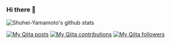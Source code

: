 ### Hi there 👋

![Shohei-Yamamoto's github stats](https://github-readme-stats.vercel.app/api?username=Shohei-Yamamoto&theme=monokai&show_icons=true)


[![My Qiita posts](https://qiita-badge.apiapi.app/s/Sho-heikun/posts.svg)](http://qiita.com/Sho-heikun) 
[![My Qiita contributions](https://qiita-badge.apiapi.app/s/Sho-heikun/contributions.svg)](http://qiita.com/Sho-heikun) 
[![My Qiita followers](https://qiita-badge.apiapi.app/s/Sho-heikun/followers.svg)](http://qiita.com/Sho-heikun)

<!--
**Shohei-Yamamoto/Shohei-Yamamoto** is a ✨ _special_ ✨ repository because its `README.md` (this file) appears on your GitHub profile.

Here are some ideas to get you started:

- 🔭 I’m currently working on ...
- 🌱 I’m currently learning ...
- 👯 I’m looking to collaborate on ...
- 🤔 I’m looking for help with ...
- 💬 Ask me about ...
- 📫 How to reach me: ...
- 😄 Pronouns: ...
- ⚡ Fun fact: ...
-->
